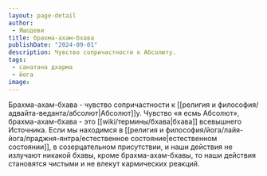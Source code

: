 ```yaml
---
layout: page-detail
author:
 - Яшодеви
title: брахма-ахам-бхава
publishDate: "2024-09-01"
description: Чувство сопричастности к Абсолюту.
tags:
 - санатана дхарма
 - йога
image: 
---
```

Брахма-ахам-бхава - чувство сопричастности к [[религия и философия/адвайта-веданта/абсолют|Абсолют]]у.
Чувство «я есмь Абсолют», брахма-ахам-бхава - это [[wiki/термины/бхава|бхава]] всевышнего Источника. Если мы находимся в [[религия и философия/йога/лайя-йога/праджня-янтра/естественное состояние|естественном состоянии]], в созерцательном присутствии, и наши действия не излучают никакой бхавы, кроме брахма-ахам-бхавы, то наши действия становятся чистыми и не влекут кармических реакций.

